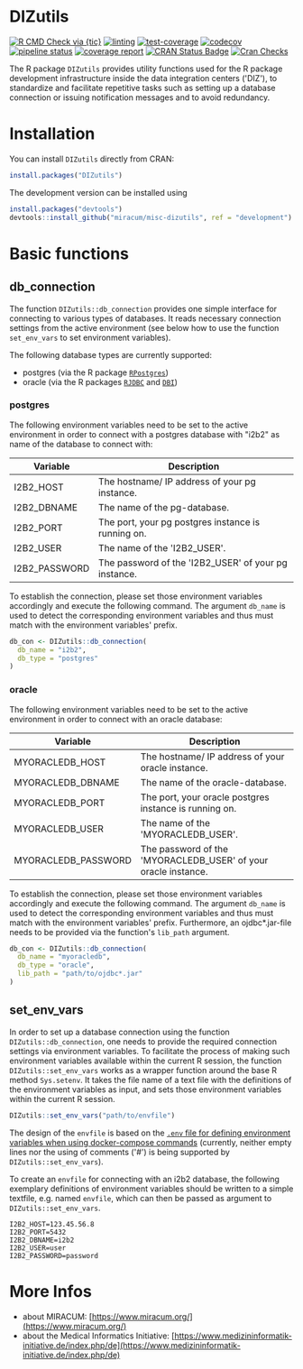 # DIZutils

<!-- badges: start -->
[![R CMD Check via {tic}](https://github.com/miracum/misc-dizutils/workflows/R%20CMD%20Check%20via%20{tic}/badge.svg?branch=master)](https://github.com/miracum/misc-dizutils/actions)
[![linting](https://github.com/miracum/misc-dizutils/workflows/lint/badge.svg?branch=master)](https://github.com/miracum/misc-dizutils/actions)
[![test-coverage](https://github.com/miracum/misc-dizutils/workflows/test-coverage/badge.svg?branch=master)](https://github.com/miracum/misc-dizutils/actions)
[![codecov](https://codecov.io/gh/miracum/misc-dizutils/branch/master/graph/badge.svg)](https://codecov.io/gh/miracum/misc-dizutils)
[![pipeline status](https://gitlab.miracum.org/miracum/misc/dizutils/badges/master/pipeline.svg)](https://gitlab.miracum.org/miracum/misc/dizutils/commits/master)
[![coverage report](https://gitlab.miracum.org/miracum/misc/dizutils/badges/master/coverage.svg)](https://gitlab.miracum.org/miracum/misc/dizutils/commits/master)
[![CRAN Status Badge](https://www.r-pkg.org/badges/version-ago/DIZutils)](https://cran.r-project.org/package=DIZutils)
[![Cran Checks](https://cranchecks.info/badges/worst/DIZutils)](https://cran.r-project.org/web/checks/check_results_DIZutils.html)
<!-- badges: end -->

The R package `DIZutils` provides utility functions used for the R package development infrastructure inside the data integration centers ('DIZ'), to standardize and facilitate repetitive tasks such as setting up a database connection or issuing notification messages and to avoid redundancy.

# Installation

You can install `DIZutils` directly from CRAN:

```r
install.packages("DIZutils")
```

The development version can be installed using

```r
install.packages("devtools")
devtools::install_github("miracum/misc-dizutils", ref = "development")
```

# Basic functions 

## db_connection

The function `DIZutils::db_connection` provides one simple interface for connecting to various types of databases. It reads necessary connection settings from the active environment (see below how to use the function `set_env_vars` to set environment variables). 

The following database types are currently supported: 
* postgres (via the R package [`RPostgres`](https://CRAN.R-project.org/package=RPostgres)) 
* oracle (via the R packages [`RJDBC`](https://CRAN.R-project.org/package=RJDBC) and [`DBI`](https://CRAN.R-project.org/package=DBI/))

### postgres

The following environment variables need to be set to the active environment in order to connect with a postgres database with "i2b2" as name of the database to connect with: 

| Variable          | Description                                                               |
| ----------------- | ------------------------------------------------------------------------- |
| I2B2_HOST         | The hostname/ IP address of your pg instance.                             |
| I2B2_DBNAME       | The name of the pg-database.                                              |
| I2B2_PORT         | The port, your pg postgres instance is running on.                        |
| I2B2_USER         | The name of the 'I2B2_USER'.                                              |
| I2B2_PASSWORD     | The password of the 'I2B2_USER' of your pg instance.                      |

To establish the connection, please set those environment variables accordingly and execute the following command. The argument `db_name` is used to detect the corresponding environment variables and thus must match with the environment variables' prefix. 

```r
db_con <- DIZutils::db_connection(
  db_name = "i2b2",
  db_type = "postgres"
)
```

### oracle

The following environment variables need to be set to the active environment in order to connect with an oracle database:

| Variable          | Description                                                               |
| ----------------- | ------------------------------------------------------------------------- |
| MYORACLEDB_HOST         | The hostname/ IP address of your oracle instance.                   |
| MYORACLEDB_DBNAME       | The name of the oracle-database.                                    |
| MYORACLEDB_PORT         | The port, your oracle postgres instance is running on.              |
| MYORACLEDB_USER         | The name of the 'MYORACLEDB_USER'.                                  |
| MYORACLEDB_PASSWORD     | The password of the 'MYORACLEDB_USER' of your oracle instance.      |

To establish the connection, please set those environment variables accordingly and execute the following command. The argument `db_name` is used to detect the corresponding environment variables and thus must match with the environment variables' prefix. Furthermore, an ojdbc*.jar-file needs to be provided via the function's `lib_path` argument.

```r
db_con <- DIZutils::db_connection(
  db_name = "myoracledb",
  db_type = "oracle",
  lib_path = "path/to/ojdbc*.jar"
)
```

## set_env_vars

In order to set up a database connection using the function `DIZutils::db_connection`, one needs to provide the required connection settings via environment variables. To facilitate the process of making such environment variables available within the current R session, the function `DIZutils::set_env_vars` works as a wrapper function around the base R method `Sys.setenv`. It takes the file name of a text file with the definitions of the environment variables as input, and sets those environment variables within the current R session.

```r
DIZutils::set_env_vars("path/to/envfile")
```

The design of the `envfile` is based on the [`.env` file for defining environment variables when using docker-compose commands](https://docs.docker.com/compose/env-file/) (currently, neither empty lines nor the using of comments ('#') is being supported by `DIZutils::set_env_vars`). 

To create an `envfile` for connecting with an i2b2 database, the following exemplary definitions of environment variables should be written to a simple textfile, e.g. named `envfile`, which can then be passed as argument to `DIZutils::set_env_vars`.

```
I2B2_HOST=123.45.56.8
I2B2_PORT=5432
I2B2_DBNAME=i2b2
I2B2_USER=user
I2B2_PASSWORD=password
```


# More Infos

- about MIRACUM: [https://www.miracum.org/](https://www.miracum.org/)
- about the Medical Informatics Initiative: [https://www.medizininformatik-initiative.de/index.php/de](https://www.medizininformatik-initiative.de/index.php/de)
